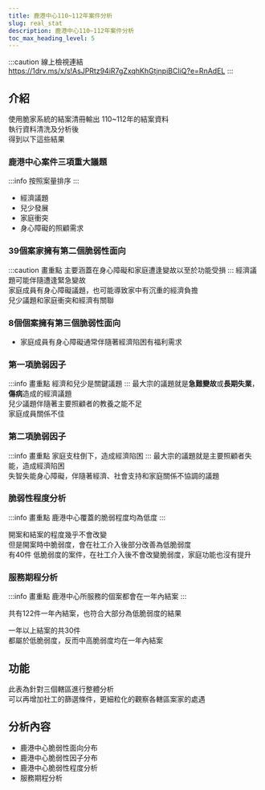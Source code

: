 ```yaml
---
title: 鹿港中心110~112年案件分析
slug: real_stat
description: 鹿港中心110~112年案件分析
toc_max_heading_level: 5
---  
```


:::caution 線上檢視連結
https://1drv.ms/x/s!AsJPRtz94iR7gZxqhKhGtjnpiBCIiQ?e=RnAdEL
:::


## 介紹

使用脆家系統的結案清冊輸出 110~112年的結案資料  
執行資料清洗及分析後  
得到以下這些結果  
### 鹿港中心案件三項重大議題
:::info 按照案量排序
:::
* 經濟議題
* 兒少發展
* 家庭衝突
* 身心障礙的照顧需求
### 39個案家擁有第二個脆弱性面向
:::caution 畫重點
主要涵蓋在身心障礙和家庭遭逢變故以至於功能受損
:::
經濟議題可能伴隨遭逢緊急變故  
家庭成員有身心障礙議題，也可能導致家中有沉重的經濟負擔  
兒少議題和家庭衝突和經濟有關聯  
### 8個個案擁有第三個脆弱性面向
* 家庭成員有身心障礙通常伴隨著經濟陷困有福利需求  

### 第一項脆弱因子
:::info 畫重點
經濟和兒少是關鍵議題
:::
最大宗的議題就是**急難變故**或**長期失業**，**傷病**造成的經濟議題  
兒少議題伴隨著主要照顧者的教養之能不足  
家庭成員關係不佳  

### 第二項脆弱因子
:::info 畫重點
家庭支柱倒下，造成經濟陷困
:::
最大宗的議題就是主要照顧者失能，造成經濟陷困  
失智失能身心障礙，伴隨著經濟、社會支持和家庭關係不協調的議題  

### 脆弱性程度分析
:::info 畫重點
鹿港中心覆蓋的脆弱程度均為低度
:::

開案和結案的程度幾乎不會改變  
但是開案時中脆弱度，會在社工介入後部分改善為低脆弱度  
有40件 低脆弱度的案件，在社工介入後不會改變脆弱度，家庭功能也沒有提升  

### 服務期程分析
:::info 畫重點
鹿港中心所服務的個案都會在一年內結案 
:::

共有122件一年內結案，也符合大部分為低脆弱度的結果  
  
一年以上結案的共30件  
都屬於低脆弱度，反而中高脆弱度均在一年內結案  

## 功能
此表為針對三個轄區進行整體分析  
可以再增加社工的篩選條件，更細粒化的觀察各轄區案家的處遇

## 分析內容

* 鹿港中心脆弱性面向分布
* 鹿港中心脆弱性因子分布
* 鹿港中心脆弱性程度分析
* 服務期程分析
